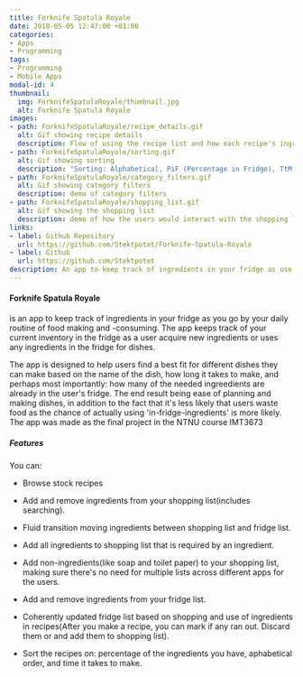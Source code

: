 ```yaml
---
title: Forknife Spatula Royale
date: 2018-05-05 12:47:00 +01:00
categories:
- Apps
- Programming
tags:
- Programming
- Mobile Apps
modal-id: 4
thumbnail:
  img: ForknifeSpatulaRoyale/thumbnail.jpg
  alt: Forknife Spatula Royale
images:
- path: ForknifeSpatulaRoyale/recipe_details.gif
  alt: Gif showing recipe details
  description: Flow of using the recipe list and how each recipe's ingredients can be added to shopping list, and how the user can add ingredients he ran out of when making the dish.
- path: ForknifeSpatulaRoyale/sorting.gif
  alt: Gif showing sorting
  description: "Sorting: Alphabetical, PiF (Percentage in Fridge), TtM (Time to Make)"
- path: ForknifeSpatulaRoyale/category_filters.gif
  alt: Gif showing category filters
  description: demo of category filters
- path: ForknifeSpatulaRoyale/shopping_list.gif
  alt: Gif showing the shopping list
  description: demo of how the users would interact with the shopping list.
links:
- label: Github Repository
  url: https://github.com/Stektpotet/Forknife-Spatula-Royale
- label: Github
  url: https://github.com/Stektpotet
description: An app to keep track of ingredients in your fridge as use ingredients or acquire new ones. Designed to find a best fit for dishes the user can make, also making it less likely that users waste food. NTNU course IMT3673
---
```


#### Forknife Spatula Royale
is an app to keep track of ingredients in your fridge as you go by your daily routine of food making and -consuming. The app keeps track of your current inventory in the fridge as a user acquire new ingredients or uses any ingredients in the fridge for dishes. 

The app is designed to help users find a best fit for different dishes they can make based on the name of the dish, how long it takes to make, and perhaps most importantly: how many of the needed ingreedients are already in the user's fridge. The end result being ease of planning and making dishes, in addition to the fact that it's less likely that users waste food as the chance of actually using 'in-fridge-ingredients' is more likely. The app was made as the final project in the NTNU course IMT3673

##### Features

You can:

* Browse stock recipes

* Add and remove ingredients from your shopping list(includes searching).

* Fluid transition moving ingredients between shopping list and fridge list.

* Add all ingredients to shopping list that is required by an ingredient.

* Add non-ingredients(like soap and toilet paper) to your shopping list, making sure there's no need for multiple lists across different apps for the users.

* Add and remove ingredients from your fridge list.

* Coherently updated fridge list based on shopping and use of ingredients in recipes(After you make a recipe, you can mark if any ran out. Discard them or and add them to shopping list).

* Sort the recipes on: percentage of the ingredients you have, aphabetical order, and time it takes to make.

  ​